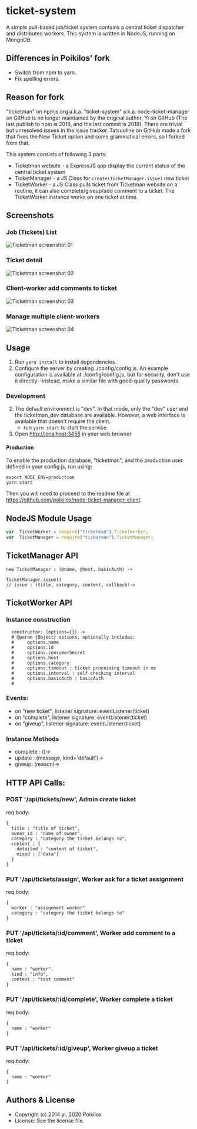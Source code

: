 # ticket-system
A simple pull-based job/ticket system contains a central ticket
dispatcher and distributed workers. This system is written in NodeJS,
running on MongoDB.

## Differences in Poikilos' fork
- Switch from npm to yarn.
- Fix spelling errors.


## Reason for fork
"ticketman" on npmjs.org a.k.a. "ticket-system" a.k.a.
node-ticket-manager on GitHub is no longer maintained by the original
author, Yi on GitHub (The last publish to npm is 2016, and the last
commit is 2018). There are trivial but unresolved issues in the issue
tracker. Tatsuoline on GitHub made a fork that fixes the New Ticket
option and some grammatical errors, so I forked from that.

This system consists of following 3 parts:
- Ticketman website - a ExpressJS app display the current status of the
  central ticket system
- TicketManager - a JS Class for `create(TicketManager.issue)` new ticket
- TicketWorker - a JS Class pulls ticket from Ticketman website on a
  routine, it can also complete/giveup/add comment to a ticket. The
  TicketWorker instance works on one ticket at time.


## Screenshots

### Job (Tickets) List

![Ticketman screenshot 01](https://raw.githubusercontent.com/yi/node-ticket-manager/master/public/img/ticketman_screenshot01.png "Ticketman screenshot 01")

### Ticket detail

![Ticketman screenshot 02](https://raw.githubusercontent.com/yi/node-ticket-manager/master/public/img/ticketman_screenshot02.png "Ticketman screenshot 02")


### Client-worker add comments to ticket

![Ticketman screenshot 03](https://raw.githubusercontent.com/yi/node-ticket-manager/master/public/img/ticketman_screenshot03.png "Ticketman screenshot 03")

### Manage multiple client-workers

![Ticketman screenshot 04](https://raw.githubusercontent.com/yi/node-ticket-manager/master/public/img/ticketman_screenshot04.png "Ticketman screenshot 04")


## Usage
1. Run `yarn install` to install dependencies.
2. Configure the server by creating ./config/config.js. An example
   configuration is available at ./config/config.js, but for security,
   don't use it directly--instead, make a similar file with good-quality
   passwords.

### Development
2. The default environment is "dev". In that mode, only the "dev" user
   and the ticketman_dev database are available. However, a web
   interface is available that doesn't require the client.
   - run `yarn start` to start the service
3. Open <http://localhost:3456> in your web browser

#### Production
To enable the production database, "ticketman", and the production user
defined in your config.js, run using:
```
export NODE_ENV=production
yarn start
```

Then you will need to proceed to the readme file at
<https://github.com/poikilos/node-ticket-manager-client>.


## NodeJS Module Usage
```javascript
var  TicketWorker = require("ticketman").TicketWorker;
var  TicketManager = require("ticketman").TicketManager;
```

## TicketManager API

```
new TicketManager : (@name, @host, basicAuth) ->

TicketManager.issue()
// issue : (title, category, content, callback)->
```

## TicketWorker API

### Instance construction
```
  constructor: (options={}) ->
  # @param {Object} options, optionally includes:
  #     options.name
  #     options.id
  #     options.consumerSecret
  #     options.host
  #     options.category
  #     options.timeout : ticket processing timeout in ms
  #     options.interval : self checking interval
  #     options.basicAuth : basicAuth
  #
```

### Events:

 * on "new ticket", listener signature: eventListener(ticket)
 * on "complete", listener signature: eventListener(ticket)
 * on "giveup", listener signature: eventListener(ticket)

### Instance Methods

 * complete : ()->
 * update : (message, kind='default')->
 * giveup: (reason)->

## HTTP API Calls:

### POST '/api/tickets/new', Admin create ticket

req.body:
```
{
  title : "title of ticket",
  owner_id : "name of owner",
  category : "category the ticket belongs to",
  content : {
    detailed : "content of ticket",
    mixed : ["data"]
  }
}
```

### PUT '/api/tickets/assign', Worker ask for a ticket assignment

req.body:
```
{
  worker : "assignment worker"
  category : "category the ticket belongs to"
}
```

### PUT '/api/tickets/:id/comment', Worker add comment to a ticket

req.body:
```
{
  name : "worker",
  kind : "info",
  content : "test comment"
}
```

### PUT '/api/tickets/:id/complete', Worker complete a ticket

req.body:
```
{
  name : "worker"
}
```

### PUT '/api/tickets/:id/giveup', Worker giveup a ticket
req.body:
```
{
  name : "worker"
}
```
## Authors & License
- Copyright (c) 2014 yi, 2020 Poikilos
- License: See the license file.
